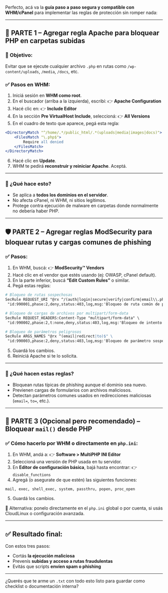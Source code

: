 Perfecto, acá va la **guía paso a paso segura y compatible con WHM/cPanel** para implementar las reglas de protección sin romper nada:

---

## 🧱 PARTE 1 – Agregar regla Apache para **bloquear PHP en carpetas subidas**

### 🔐 Objetivo:

Evitar que se ejecute cualquier archivo `.php` en rutas como `/wp-content/uploads`, `/media`, `/docs`, etc.

### ✅ Pasos en WHM:

1. Iniciá sesión en **WHM como root**.
2. En el buscador (arriba a la izquierda), escribí:
   👉 **Apache Configuration**
3. Hacé clic en:
   👉 **Include Editor**
4. En la sección **Pre VirtualHost Include**, seleccioná:
   👉 **All Versions**
5. En el cuadro de texto que aparece, pegá esta regla:

```apache
<DirectoryMatch "^/home/.*/public_html/.*(uploads|media|images|docs)">
    <FilesMatch "\.php$">
        Require all denied
    </FilesMatch>
</DirectoryMatch>
```

6. Hacé clic en **Update**.
7. WHM te pedirá **reconstruir y reiniciar Apache**. Aceptá.

---

### 🧠 ¿Qué hace esto?

* Se aplica a **todos los dominios en el servidor**.
* No afecta cPanel, ni WHM, ni sitios legítimos.
* Protege contra ejecución de malware en carpetas donde normalmente no debería haber PHP.

---

## 🛡️ PARTE 2 – Agregar reglas ModSecurity para bloquear rutas y cargas comunes de phishing

### ✅ Pasos:

1. En WHM, buscá:
   👉 **ModSecurity™ Vendors**
2. Hacé clic en el vendor que estés usando (ej: OWASP, cPanel default).
3. En la parte inferior, buscá **“Edit Custom Rules”** o similar.
4. Pegá estas reglas:

```apache
# Bloqueo de rutas sospechosas
SecRule REQUEST_URI "@rx ^/(auth|login|secure|verify|confirm|email\\.php|index2\\.php|_1\\.html)" \
 "id:990001,phase:2,deny,status:403,log,msg:'Bloqueo de ruta común de phishing detectada'"

# Bloqueo de cargas de archivos por multipart/form-data
SecRule REQUEST_HEADERS:Content-Type "multipart/form-data" \
 "id:990002,phase:2,t:none,deny,status:403,log,msg:'Bloqueo de intento de subida de archivo sospechoso'"

# Bloqueo de parámetros peligrosos
SecRule ARGS_NAMES "@rx ^(email|redirect|to)$" \
 "id:990003,phase:2,deny,status:403,log,msg:'Bloqueo de parámetro sospechoso en formulario'"
```

5. Guardá los cambios.
6. Reiniciá Apache si te lo solicita.

---

### 🧠 ¿Qué hacen estas reglas?

* Bloquean rutas típicas de phishing aunque el dominio sea nuevo.
* Previenen cargas de formularios con archivos maliciosos.
* Detectan parámetros comunes usados en redirecciones maliciosas (`email=`, `to=`, etc.).

---

## 🔧 PARTE 3 (Opcional pero recomendado) – Bloquear `mail()` desde PHP

### ✅ Cómo hacerlo por WHM o directamente en `php.ini`:

1. En WHM, andá a:
   👉 **Software > MultiPHP INI Editor**
2. Seleccioná una versión de PHP usada en tu servidor.
3. En **Editor de configuración básica**, bajá hasta encontrar:
   👉 `disable_functions`
4. Agregá (o asegurate de que estén) las siguientes funciones:

```
mail, exec, shell_exec, system, passthru, popen, proc_open
```

5. Guardá los cambios.

📌 Alternativa: ponelo directamente en el `php.ini` global o por cuenta, si usás CloudLinux o configuración avanzada.

---

## ✅ Resultado final:

Con estos tres pasos:

* Cortás **la ejecución maliciosa**
* Prevenís **subidas y acceso a rutas fraudulentas**
* Evitás que scripts **envíen spam o phishing**

---

¿Querés que te arme un `.txt` con todo esto listo para guardar como checklist o documentación interna?
